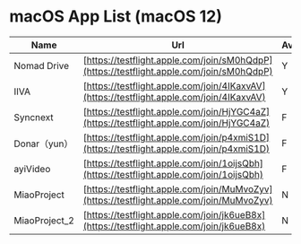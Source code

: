 # macOS App List (macOS 12)

| Name | Url | Available | Date |
| --- | --- | --- | -- |
| Nomad Drive | [https://testflight.apple.com/join/sM0hQdpP](https://testflight.apple.com/join/sM0hQdpP) | Y | 2022-07-12 |
| IIVA | [https://testflight.apple.com/join/4IKaxvAV](https://testflight.apple.com/join/4IKaxvAV) | Y | 2022-07-12 |
| Syncnext | [https://testflight.apple.com/join/HjYGC4aZ](https://testflight.apple.com/join/HjYGC4aZ) | F | 2022-07-17 |
| Donar（yun） | [https://testflight.apple.com/join/p4xmiS1D](https://testflight.apple.com/join/p4xmiS1D) | F | 2022-07-17 |
| ayiVideo | [https://testflight.apple.com/join/1oijsQbh](https://testflight.apple.com/join/1oijsQbh) | F | 2022-07-12 |
| MiaoProject | [https://testflight.apple.com/join/MuMvoZyv](https://testflight.apple.com/join/MuMvoZyv) | N | 2022-07-12 |
| MiaoProject_2 | [https://testflight.apple.com/join/jk6ueB8x](https://testflight.apple.com/join/jk6ueB8x) | N | 2022-07-12 |
